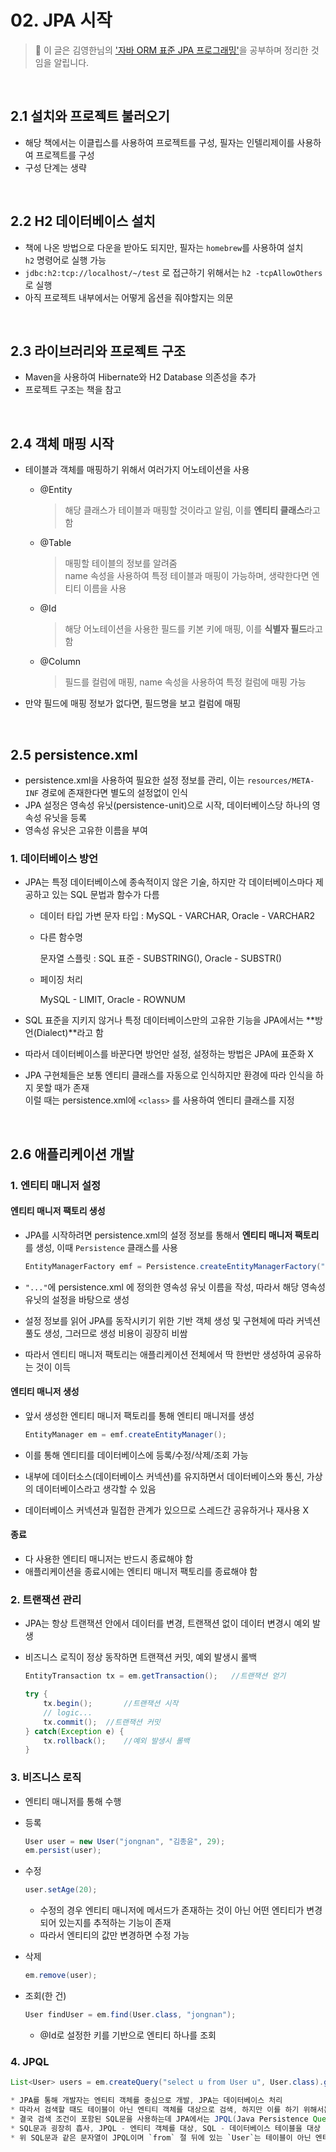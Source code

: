 # 02. JPA 시작

> 👾  이 글은 김영한님의 ['자바 ORM 표준 JPA 프로그래밍'](https://www.inflearn.com/course/ORM-JPA-Basic)을 공부하며 정리한 것임을 알립니다.

<br>

## 2.1 설치와 프로젝트 불러오기

* 해당 책에서는 이클립스를 사용하여 프로젝트를 구성, 필자는 인텔리제이를 사용하여 프로젝트를 구성
* 구성 단계는 생략

<br>

## 2.2 H2 데이터베이스 설치

* 책에 나온 방법으로 다운을 받아도 되지만, 필자는 `homebrew`를 사용하여 설치  
  `h2` 명령어로 실행 가능
* `jdbc:h2:tcp://localhost/~/test` 로 접근하기 위해서는 `h2 -tcpAllowOthers` 로 실행
* 아직 프로젝트 내부에서는 어떻게 옵션을 줘야할지는 의문

<br>

## 2.3 라이브러리와 프로젝트 구조

* Maven을 사용하여 Hibernate와 H2 Database 의존성을 추가
* 프로젝트 구조는 책을 참고

<br>

## 2.4 객체 매핑 시작

* 테이블과 객체를 매핑하기 위해서 여러가지 어노테이션을 사용

  * @Entity

    > 해당 클래스가 테이블과 매핑할 것이라고 알림, 이를 **엔티티 클래스**라고 함

  * @Table

    > 매핑할 테이블의 정보를 알려줌  
    > name 속성을 사용하여 특정 테이블과 매핑이 가능하며, 생략한다면 엔티티 이름을 사용

  * @Id

    > 해당 어노테이션을 사용한 필드를 키본 키에 매핑, 이를 **식별자 필드**라고 함

  * @Column

    > 필드를 컬럼에 매핑, name 속성을 사용하여 특정 컬럼에 매핑 가능 

* 만약 필드에 매핑 정보가 없다면, 필드명을 보고 컬럼에 매핑

<br>

## 2.5 persistence.xml

* persistence.xml을 사용하여 필요한 설정 정보를 관리, 이는 `resources/META-INF` 경로에 존재한다면 별도의 설정없이 인식
* JPA 설정은 영속성 유닛(persistence-unit)으로 시작, 데이터베이스당 하나의 영속성 유닛을 등록
* 영속성 유닛은 고유한 이름을 부여

### 1. 데이터베이스 방언

* JPA는 특정 데이터베이스에 종속적이지 않은 기술, 하지만 각 데이터베이스마다  제공하고 있는 SQL 문법과 함수가 다름

  * 데이터 타입
    가변 문자 타입 : MySQL - VARCHAR, Oracle - VARCHAR2

  * 다른 함수명

    문자열 스플릿 : SQL 표준 - SUBSTRING(), Oracle - SUBSTR()

  * 페이징 처리

    MySQL - LIMIT, Oracle - ROWNUM

* SQL 표준을 지키지 않거나 특정 데이터베이스만의 고유한 기능을 JPA에서는 **방언(Dialect)**라고 함

* 따라서 데이터베이스를 바꾼다면 방언만 설정, 설정하는 방법은 JPA에 표준화 X

* JPA 구현체들은 보통 엔티티 클래스를 자동으로 인식하지만 환경에 따라 인식을 하지 못할 때가 존재  
  이럴 때는 persistence.xml에 `<class>` 를 사용하여 엔티티 클래스를 지정

<br>

## 2.6 애플리케이션 개발

### 1. 엔티티 매니저 설정

#### 엔티티 매니저 팩토리 생성

* JPA를 시작하려면 persistence.xml의 설정 정보를 통해서 **엔티티 매니저 팩토리**를 생성, 이때 `Persistence` 클래스를 사용

  ```java
  EntityManagerFactory emf = Persistence.createEntityManagerFactory("...");
  ```

* `"..."`에 persistence.xml 에 정의한 영속성 유닛 이름을 작성, 따라서 해당 영속성 유닛의 설정을 바탕으로 생성

* 설정 정보를 읽어 JPA를 동작시키기 위한 기반 객체 생성 및 구현체에 따라 커넥션 풀도 생성, 그러므로 생성 비용이 굉장히 비쌈

* 따라서 엔티티 매니저 팩토리는 애플리케이션 전체에서 딱 한번만 생성하여 공유하는 것이 이득

#### 엔티티 매니저 생성

* 앞서 생성한 엔티티 매니저 팩토리를 통해 엔티티 매니저를 생성

  ```java
  EntityManager em = emf.createEntityManager();
  ```

* 이를 통해 엔티티를 데이터베이스에 등록/수정/삭제/조회 가능

* 내부에 데이터소스(데이터베이스 커넥션)를 유지하면서 데이터베이스와 통신, 가상의 데이터베이스라고 생각할 수 있음

* 데이터베이스 커넥션과 밀접한 관계가 있으므로 스레드간 공유하거나 재사용 X

#### 종료

* 다 사용한 엔티티 매니저는 반드시 종료해야 함
* 애플리케이션을 종료시에는 엔티티 매니저 팩토리를 종료해야 함

### 2. 트랜잭션 관리

* JPA는 항상 트랜잭션 안에서 데이터를 변경, 트랜잭션 없이 데이터 변경시 예외 발생

* 비즈니스 로직이 정상 동작하면 트랜잭션 커밋, 예외 발생시 롤백

  ```java
  EntityTransaction tx = em.getTransaction(); 	//트랜잭션 얻기
  
  try {
      tx.begin();		//트랜잭션 시작
      // logic...
      tx.commit();	//트랜잭션 커밋
  } catch(Exception e) {
      tx.rollback();	//예외 발생시 롤백
  }
  ```

### 3. 비즈니스 로직

* 엔티티 매니저를 통해 수행

* 등록

  ```java
  User user = new User("jongnan", "김종윤", 29);
  em.persist(user);
  ```

* 수정

  ```java
  user.setAge(20);
  ```

  * 수정의 경우 엔티티 매니저에 메서드가 존재하는 것이 아닌 어떤 엔티티가 변경되어 있는지를 추적하는 기능이 존재
  * 따라서 엔티티의 값만 변경하면 수정 가능

* 삭제

  ```java
  em.remove(user);
  ```

* 조회(한 건)

  ```java
  User findUser = em.find(User.class, "jongnan");
  ```

  * @Id로 설정한 키를 기반으로 엔티티 하나를 조회

### 4. JPQL

```java
List<User> users = em.createQuery("select u from User u", User.class).getResultList();

* JPA를 통해 개발자는 엔티티 객체를 중심으로 개발, JPA는 데이터베이스 처리
* 따라서 검색할 때도 테이블이 아닌 엔티티 객체를 대상으로 검색, 하지만 이를 하기 위해서는 데이터를 엔티티 객체로 변경하고 검색(이는 사실상 불가능, 왜? 애플리케이션에 올리는 것 자체가 메모리를 사용하는 것이기 때문)
* 결국 검색 조건이 포함된 SQL문을 사용하는데 JPA에서는 JPQL(Java Persistence Query Language)이라는 쿼리 언어로 문제 해결
* SQL문과 굉장히 흡사, JPQL - 엔티티 객체를 대상, SQL - 데이터베이스 테이블을 대상
* 위 SQL문과 같은 문자열이 JPQL이며 `from` 절 뒤에 있는 `User`는 테이블이 아닌 엔티티 객체(JPQL은 테이블을 전혀 모름)